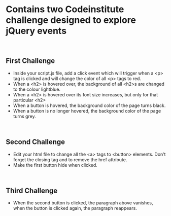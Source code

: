 # Contains two Codeinstitute challenge designed to explore jQuery events

<br>

## First Challenge

- Inside your script.js file, add a click event which will trigger when a \<p> tag is clicked and will change the color of all \<p> tags to red.
- When a \<h2> is hovered over, the background of all \<h2>s are changed to the colour lightblue.
- When a \<h2> is hovered over its font size increases, but only for that particular \<h2>
- When a button is hovered, the background color of the page turns black.
- When a button is no longer hovered, the background color of the page turns grey.

<br>

## Second Challenge

- Edit your html file to change all the \<a> tags to \<button> elements. Don’t forget the closing tag and to remove the href attribute.
- Make the first button hide when clicked.

<br>

## Third Challenge

- When the second button is clicked, the paragraph above vanishes, when the button is clicked again, the paragraph reappears.